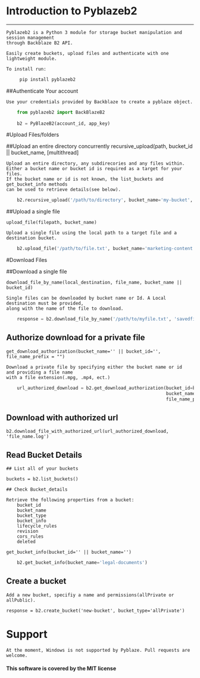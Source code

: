 # Introduction to Pyblazeb2 
---------------

    Pyblazeb2 is a Python 3 module for storage bucket manipulation and session management 
    through Backblaze B2 API.
    
    Easily create buckets, upload files and authenticate with one lightweight module.
    
    To install run: 
        
```python 
     pip install pyblazeb2
```

  ##Authenticate Your account
  
    Use your credentials provided by Backblaze to create a pyblaze object.   
```python
    from pyblazeb2 import BackBlazeB2
    
    b2 = PyBlazeB2(account_id, app_key)
``` 
    
#Upload Files/folders
   
  ##Upload an entire directory concurrently
    recursive_upload(path, bucket_id || bucket_name, [multithread]
    
    Upload an entire directory, any subdirecories and any files within. 
    Either a bucket name or bucket id is required as a target for your files.
    If the bucket name or id is not known, the list_buckets and get_bucket_info methods
    can be used to retrieve details(see below).
    
```python
    b2.recursive_upload('/path/to/directory', bucket_name='my-bucket', multithread=True)
```
    
  ##Upload a single file
  
    upload_file(filepath, bucket_name)
    
    Upload a single file using the local path to a target file and a destination bucket.
        
```python
    b2.upload_file('/path/to/file.txt', bucket_name='marketing-content')
```
    
#Download Files
   
   ##Download a single file
   
    download_file_by_name(local_destination, file_name, bucket_name || bucket_id)
    
    Single files can be downloaded by bucket name or Id. A Local destination must be provided, 
    along with the name of the file to download.
    
```python 
    response = b2.download_file_by_name('/path/to/myfile.txt', 'savedfile.txt', bucket_name='cat-videos')
```
    
   ## Authorize download for a private file
   
    
    get_download_authorization(bucket_name='' || bucket_id='', file_name_prefix = "")
    
    Download a private file by specifying either the bucket name or id  and providing a file name 
    with a file extension(.mpg, .mp4, ect.)
        
```python
    url_authorized_download = b2.get_download_authorization(bucket_id=bucket_id, 
                                                            bucket_name=bucket_name,
                                                            file_name_prefix=file_name_prefix)
```

   ## Download with authorized url
   
    b2.download_file_with_authorized_url(url_authorized_download, 'file_name.log')
    
## Read Bucket Details

    ## List all of your buckets
    
    buckets = b2.list_buckets()
    
    ## Check Bucket_details
    
    Retrieve the following properties from a bucket:
        bucket_id
        bucket_name
        bucket_type
        bucket_info
        lifecycle_rules
        revision
        cors_rules
        deleted
     
    get_bucket_info(bucket_id='' || bucket_name='')
    
```python
    b2.get_bucket_info(bucket_name='legal-documents')

```
        
   ## Create a bucket
    
    Add a new bucket, specifiy a name and permissions(allPrivate or allPublic).
    
    response = b2.create_bucket('new-bucket', bucket_type='allPrivate')
    
# Support
    At the moment, Windows is not supported by Pyblaze. Pull requests are welcome.
    
    
 #### This software is covered by the MIT license 
    